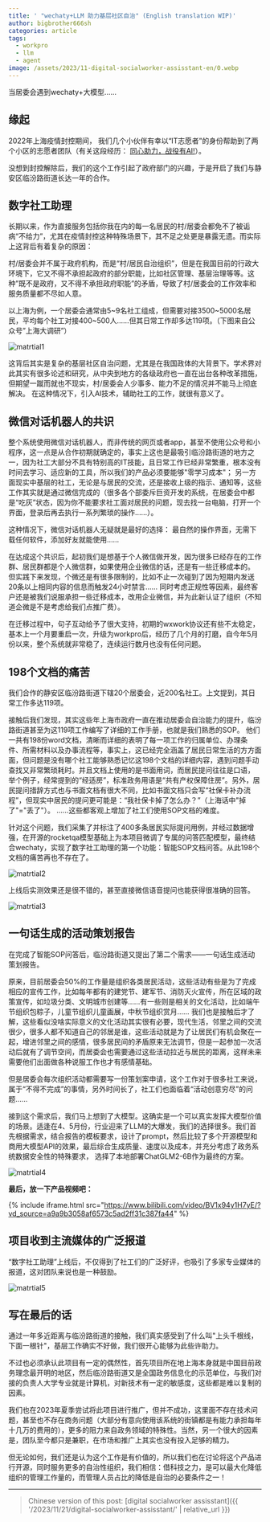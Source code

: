 ```yaml
---
title: ' "wechaty+LLM 助力基层社区自治" (English translation WIP)'
author: bigbrother666sh
categories: article
tags:
  - workpro
  - llm
  - agent
image: /assets/2023/11-digital-socialworker-assisstant-en/0.webp
---
```


当居委会遇到wechaty+大模型……

## 缘起

2022年上海疫情封控期间， 我们几个小伙伴有幸以“IT志愿者”的身份帮助到了两个小区的志愿者团队（有关这段经历： [同心助力，战役有AI!](https://wechaty.js.org/2022/05/20/wechaty-ai-antigenbot/)）。

没想到封控解除后，我们的这个工作引起了政府部门的兴趣，于是开启了我们与静安区临汾路街道长达一年的合作。

## 数字社工助理

长期以来，作为直接服务包括你我在内的每一名居民的村/居委会都免不了被诟病“不给力”，尤其在疫情封控这种特殊场景下，其不足之处更是暴露无遗。而实际上这背后有着复杂的原因：

村/居委会并不属于政府机构，而是“村/居民自治组织”，但是在我国目前的行政大环境下，它又不得不承担起政府的部分职能，比如社区管理、基层治理等等。这种”既不是政府，又不得不承担政府职能”的矛盾，导致了村/居委会的工作效率和服务质量都不尽如人意。

以上海为例，一个居委会通常由5~9名社工组成，但需要对接3500~5000名居民，平均每个社工对接400~500人……但其日常工作却多达119项。（下图来自公众号”上海大调研”）

![matrtial1](/assets/2023/11-digital-socialworker-assisstant-en/1.webp)

这背后其实是复杂的基层社区自治问题，尤其是在我国政体的大背景下。学术界对此其实有很多论述和研究，从中央到地方的各级政府也一直在出台各种改革措施，但期望一蹴而就也不现实，村/居委会人少事多、能力不足的情况并不能马上彻底解决。
在这种情况下，引入AI技术，辅助社工的工作，就很有意义了。

## 微信对话机器人的共识

整个系统使用微信对话机器人，而非传统的网页或者app，甚至不使用公众号和小程序，这一点是从合作初期就确定的，事实上这也是最吸引临汾路街道的地方之一，因为社工大部分不具有特别高的IT技能，且日常工作已经非常繁重，根本没有时间去学习、适应新的工具，所以我们的产品必须要能够"零学习成本"；
另一方面现实中基层的社工，无论是与居民的交流，还是接收上级的指示、通知等，这些工作其实就是通过微信完成的（很多各个部委斥巨资开发的系统，在居委会中都是“吃灰”状态，因为你不能要求社工面对居民的问题，现去找一台电脑，打开一个界面，登录后再去执行一系列繁琐的操作……）。

这种情况下，微信对话机器人无疑就是最好的选择： 最自然的操作界面，无需下载任何软件，添加好友就能使用……

在达成这个共识后，起初我们是想基于个人微信做开发，因为很多已经存在的工作群、居民群都是个人微信群，如果使用企业微信的话，还是有一些迁移成本的。
但实践下来发现，个微还是有很多限制的，比如不止一次碰到了因为短期内发送20条以上相同内容的信息而触发24小时禁言……
同时考虑正规性等因素，最终客户还是被我们说服承担一些迁移成本，改用企业微信，并为此新认证了组织（不知道企微是不是考虑给我们点推广费）。

在迁移过程中，句子互动给予了很大支持，初期的wxwork协议还有些不太稳定，基本上一个月要重启一次，升级为workpro后，经历了几个月的打磨，自今年5月份以来，整个系统就非常稳了，连续运行数月也没有任何问题。

## 198个文档的痛苦

我们合作的静安区临汾路街道下辖20个居委会，近200名社工。上文提到，其日常工作多达119项。

接触后我们发现，其实这些年上海市政府一直在推动居委会自治能力的提升，临汾路街道甚至为这119项工作编写了详细的工作手册，也就是我们熟悉的SOP。
他们一共有198份word文档，清晰而详细的表明了每一项工作的归属单位、办理条件、所需材料以及办事流程等，事实上，这已经完全涵盖了居民日常生活的方方面面，但问题是没有哪个社工能够熟悉记忆这198个文档的详细内容，遇到问题手动查找又非常繁琐耗时。并且文档上使用的是书面用词，而居民提问往往是口语，
举个例子，经常提到的“经适房”，标准政务用语是“共有产权保障住房”。另外，居民提问措辞方式也与书面文档有很大不同，比如书面文档只会写“社保卡补办流程”，但现实中居民的提问更可能是：“我社保卡掉了怎么办？”（上海话中"掉了"="丢了"）。
……这些都客观上增加了社工们使用SOP文档的难度。

针对这个问题，我们采集了并标注了400多条居民实际提问用例，并经过数据增强，在开源的rocketqa模型基础上为本项目微调了专属的问答匹配模型，最终结合wechaty，实现了数字社工助理的第一个功能：智能SOP文档问答。从此198个文档的痛苦再也不存在了。

![matrtial2](/assets/2023/11-digital-socialworker-assisstant-en/3.webp)

上线后实测效果还是很不错的，甚至直接微信语音提问也能获得很准确的回答。

![matrtial3](/assets/2023/11-digital-socialworker-assisstant-en/2.webp)

## 一句话生成的活动策划报告

在完成了智能SOP问答后，临汾路街道又提出了第二个需求——一句话生成活动策划报告。

原来，目前居委会50%的工作量是组织各类居民活动，这些活动有些是为了完成相应的宣传工作，比如每年都有的建党节、建军节、消防灭火宣传，所在区域的政策宣传，如垃圾分类、文明城市创建等……有一些则是相关的文化活动，比如端午节组织包粽子，儿童节组织儿童画展，中秋节组织赏月……
我们也是接触后才了解，这些看似没啥实际意义的文化活动其实很有必要，现代生活，邻里之间的交流很少，很多人都不知道自己的邻居是谁，这些活动就是为了让居民们有机会聚在一起，增进邻里之间的感情，很多居民间的矛盾原来无法调节，但是一起参加一次活动后就有了调节空间，而居委会也需要通过这些活动拉近与居民的距离，这样未来需要他们出面做各种说服工作也才有感情基础。

但是居委会每次组织活动都需要写一份策划案申请，这个工作对于很多社工来说，属于“不得不完成”的事情，另外时间长了，社工们也面临着“活动创意穷尽”的问题……

接到这个需求后，我们马上想到了大模型。这确实是一个可以真实发挥大模型价值的场景。适逢在4、5月份，行业迎来了LLM的大爆发，我们的选择很多。我们首先根据需求，结合报告的模板要求，设计了prompt，然后比较了多个开源模型和商用大模型API的效果，最后综合生成质量、速度以及成本，并充分考虑了政务系统数据安全性的特殊要求， 选择了本地部署ChatGLM2-6B作为最终的方案。

![matrtial4](/assets/2023/11-digital-socialworker-assisstant-en/4.webp)

**最后，放一下产品视频吧：**

{% include iframe.html src="https://www.bilibili.com/video/BV1x94y1H7yE/?vd_source=a9a9b3058af6573c5ad2ff31c387fa44" %}

## 项目收到主流媒体的广泛报道

“数字社工助理”上线后，不仅得到了社工们的广泛好评，也吸引了多家专业媒体的报道，这对团队来说也是一种鼓励。

![matrtial5](/assets/2023/11-digital-socialworker-assisstant-en/5.webp)

## 写在最后的话

通过一年多近距离与临汾路街道的接触，我们真实感受到了什么叫"上头千根线，下面一根针"，基层工作确实不好做，我们很开心能够为此些许助力。

不过也必须承认此项目有一定的偶然性，首先项目所在地上海本身就是中国目前政务理念最开明的地区，然后临汾路街道又是全国政务信息化的示范单位，与我们对接的负责人大学专业就是计算机，对新技术有一定的敏感度，这些都是难以复制的因素。

我们也在2023年夏季尝试将此项目进行推广，但并不成功，这里面不存在技术问题，甚至也不存在商务问题（大部分有意向使用该系统的街镇都是有能力承担每年十几万的费用的），更多的阻力来自政务领域的特殊性。当然，另一个很大的因素是，团队至今都只是兼职，在市场和推广上其实也没有投入足够的精力。

但无论如何，我们还是认为这个工作是有价值的，所以我们也在讨论将这个产品进行开源，同时服务更多的自治性组织，我们相信：借科技之力，是可以最大化降低组织的管理工作量的，而管理人员占比的降低是自治的必要条件之一！

---

> Chinese version of this post: [digital socialworker assisstant]({{ '/2023/11/21/digital-socialworker-assisstant/' | relative_url }})
